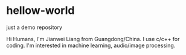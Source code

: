 # hellow-world
just a demo repository

Hi Humans,
I'm Jianwei Liang from Guangdong/China.
I use c/c++ for coding.
I'm interested in machine learning, audio/image processing.
